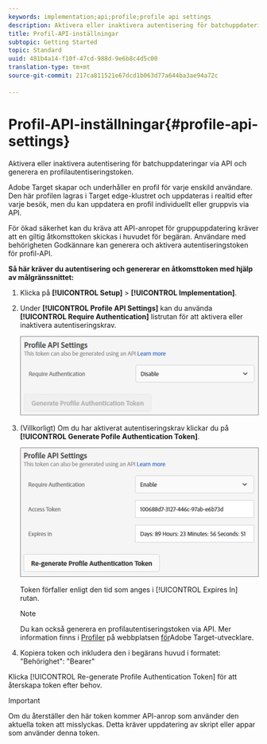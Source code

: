 ```yaml
---
keywords: implementation;api;profile;profile api settings
description: Aktivera eller inaktivera autentisering för batchuppdateringar via API och generera en profilautentiseringstoken.
title: Profil-API-inställningar
subtopic: Getting Started
topic: Standard
uuid: 481b4a14-f10f-47cd-988d-9e6b8c4d5c00
translation-type: tm+mt
source-git-commit: 217ca811521e67dcd1b063d77a644ba3ae94a72c

---
```



# Profil-API-inställningar{#profile-api-settings}

Aktivera eller inaktivera autentisering för batchuppdateringar via API och generera en profilautentiseringstoken.

Adobe Target skapar och underhåller en profil för varje enskild användare. Den här profilen lagras i Target edge-klustret och uppdateras i realtid efter varje besök, men du kan uppdatera en profil individuellt eller gruppvis via API.

För ökad säkerhet kan du kräva att API-anropet för gruppuppdatering kräver att en giltig åtkomsttoken skickas i huvudet för begäran. Användare med behörigheten Godkännare kan generera och aktivera autentiseringstoken för profil-API.

**Så här kräver du autentisering och genererar en åtkomsttoken med hjälp av målgränssnittet:**

1. Klicka på **[!UICONTROL Setup]** > **[!UICONTROL Implementation]**.
1. Under **[!UICONTROL Profile API Settings]** kan du använda **[!UICONTROL Require Authentication]** listrutan för att aktivera eller inaktivera autentiseringskrav.

   ![](assets/profile_api_settings.png)

1. (Villkorligt) Om du har aktiverat autentiseringskrav klickar du på **[!UICONTROL Generate Pofile Authentication Token]**.

   ![](assets/profile_api_settings_2.png)

   Token förfaller enligt den tid som anges i [!UICONTROL Expires In] rutan.

   >[!NOTE]
   >
   >Du kan också generera en profilautentiseringstoken via API. Mer information finns i [Profiler](https://developers.adobetarget.com/api/#profiles) på webbplatsen [för](https://developers.adobetarget.com/)Adobe Target-utvecklare.

1. Kopiera token och inkludera den i begärans huvud i formatet: &quot;Behörighet&quot;: &quot;Bearer&quot;

Klicka [!UICONTROL Re-generate Profile Authentication Token] för att återskapa token efter behov.

>[!IMPORTANT]
>
>Om du återställer den här token kommer API-anrop som använder den aktuella token att misslyckas. Detta kräver uppdatering av skript eller appar som använder denna token.

